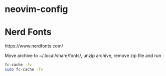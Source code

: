# neovim-config

<h1>Nerd Fonts</h1>
<a>https://www.nerdfonts.com/</a>
<p>Move archive to ~/.local/share/fonts/, unzip archive, remove zip file and run</p>

```bash
fc-cache -fv
sudo fc-cache -fv
```
